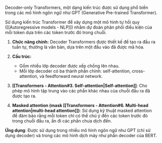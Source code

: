 
Decoder-only Transformers, một dạng kiến trúc được sử dụng phổ biến trong các mô hình ngôn ngữ như GPT (Generative Pre-trained Transformer).

 Sử dụng kiến trúc Transformer để xây dựng một mô hình tự hồi quy ([[Autoregressive models - NLP]]) nhằm dự đoán phân phối điều kiện của mỗi token dựa trên các token trước đó trong chuỗi.

1. **Chức năng chính:** Decoder Transformers được thiết kế để tạo ra đầu ra tuần tự, thường là văn bản, dựa trên một đầu vào đã được mã hóa.

2. **Cấu trúc:**
   - Gồm nhiều lớp decoder được xếp chồng lên nhau.
   - Mỗi lớp decoder có ba thành phần chính: self-attention, cross-attention, và feedforward neural network.

3. **[[Transformers - Attention#3. Self-attention|Self-attention]]**: Cho phép mô hình tập trung vào các phần khác nhau của chuỗi đầu ra đã được tạo ra.

4. **Masked attention (mask [[Transformers - Attention#6. Multi-head attention|multi-head attention]])**: Sử dụng kỹ thuật masked attention để đảm bảo rằng mỗi token chỉ có thể chú ý đến các token trước đó trong chuỗi đầu ra, ẩn đi các phần chưa dịch đến.

**Ứng dụng**: Được sử dụng trong nhiều mô hình ngôn ngữ như GPT (chỉ sử dụng decoder) và trong các mô hình dịch máy như phần decoder của BERT.